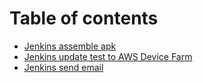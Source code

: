 # Table of contents

* [Jenkins assemble apk](README.md)
* [Jenkins update test to AWS Device Farm](untitled.md)
* [Jenkins send email](jenkins-send-email.md)


